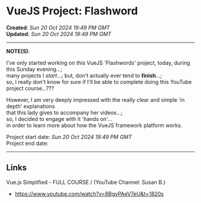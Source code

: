 # VueJS Project: Flashword

**Created**: *Sun 20 Oct 2024 19:49 PM GMT*  
**Updated**: *Sun 20 Oct 2024 19:49 PM GMT*  

-----

**NOTE(S)**:   

I've only started working on this VueJS 'Flashwords' project, today, during this Sunday evening...;    
many projects I *start*...; but, don't actually ever tend to **finish**...;    
so, I really don't know for sure if I'll be able to complete doing this YouTube project course...???   

However, I am very deeply impressed with the really clear and simple 'in depth' explanations  
that this lady gives to accompany her videos...;     
so, I decided to engage with it 'hands on'...    
in order to learn more about how the VueJS framework platform works.   

Project start date: *Sun 20 Oct 2024 19:49 PM GMT*    
Project end date:      

-----

## Links

Vue.js Simplified - FULL COURSE / (YouTube Channel: Susan B.) 
- https://www.youtube.com/watch?v=8BgyPAeV7eU&t=1820s

